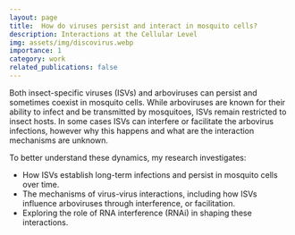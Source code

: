 ```yaml
---
layout: page
title:  How do viruses persist and interact in mosquito cells?
description: Interactions at the Cellular Level
img: assets/img/discovirus.webp
importance: 1
category: work
related_publications: false
---
```


Both insect-specific viruses (ISVs) and arboviruses can persist and sometimes coexist in mosquito cells. While arboviruses are known for their ability to infect and be transmitted by mosquitoes, ISVs remain restricted to insect hosts. In some cases ISVs can interfere or facilitate the arbovirus infections, however why this happens and what are the interaction mechanisms are unknown.

To better understand these dynamics, my research investigates:

- How ISVs establish long-term infections and persist in mosquito cells over time.
- The mechanisms of virus-virus interactions, including how ISVs influence arboviruses through interference, or facilitation.
- Exploring the role of RNA interference (RNAi) in shaping these interactions.
